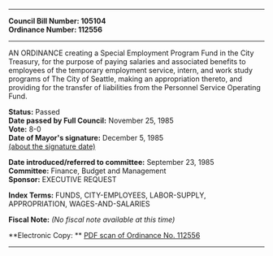 * * * * *  
  
**Council Bill Number: [](#h0)[](#h2)105104**   
**Ordinance Number: 112556**  
  
* * * * *  
  
AN ORDINANCE creating a Special Employment Program Fund in the City Treasury, for the purpose of paying salaries and associated benefits to employees of the temporary employment service, intern, and work study programs of The City of Seattle, making an appropriation thereto, and providing for the transfer of liabilities from the Personnel Service Operating Fund.  
  
**Status:** Passed   
**Date passed by Full Council:** November 25, 1985   
**Vote:** 8-0   
**Date of Mayor's signature:** December 5, 1985   
[(about the signature date)](/~public/approvaldate.htm)   
  
  
**Date introduced/referred to committee:** September 23, 1985   
**Committee:** Finance, Budget and Management   
**Sponsor:** EXECUTIVE REQUEST   
  
**Index Terms:** FUNDS, CITY-EMPLOYEES, LABOR-SUPPLY, APPROPRIATION, WAGES-AND-SALARIES  
  
**Fiscal Note:** *(No fiscal note available at this time)*  
  
**Electronic Copy: ** [PDF scan of Ordinance No. 112556](/~archives/Ordinances/Ord_112556.pdf)  
  
* * * * *  

